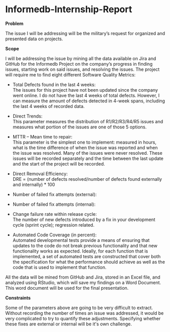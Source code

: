 # Informedb-Internship-Report
**Problem** 

The issue I will be addressing will be the military’s request for organized and presented data on projects.  

 

**Scope** 

I will be addressing the issue by mining all the data available on Jira and GitHub for the Informedb Project on the company’s progress in finding issues, starting work on said issues, and resolving the issues. The project will require me to find eight different Software Quality Metrics:


* Total Defects found in the last 4 weeks:  
The issues for this project have not been updated since the company went online. I do not have the last 4 weeks of total defects. However, I can measure the amount of defects detected in 4-week spans, including the last 4 weeks of recorded data.

* Direct Trends:  
This parameter measures the distribution of R1/R2/R3/R4/R5 issues and measures what portion of the issues are one of those 5 options.

* MTTR – Mean time to repair:  
This parameter is the simplest one to implement: measured in hours, what is the time difference of when the issue was reported and when the issue was resolved. Many of the issues were never resolved. These issues will be recorded separately and the time between the last update and the start of the project will be recorded.

* Direct Removal Efficiency:  
DRE = (number of defects resolved/number of defects found externally and internally) * 100

* Number of failed fix attempts (external):  

* Number of failed fix attempts (internal):  

* Change failure rate within release cycle:  
The number of new defects introduced by a fix in your development cycle (sprint cycle); regression related. 

* Automated Code Coverage (in percent):  
Automated developmental tests provide a means of ensuring that 
updates to the code do not break previous functionality and that new 
functionality works as expected. Ideally, for each function that is 
implemented, a set of automated tests are constructed that cover both 
the specification for what the performance should achieve as well as the 
code that is used to implement that function.

All the data will be mined from GitHub and Jira, stored in an Excel file, and analyzed using RStudio, which will save my findings on a Word Document. This word document will be used for the final presentation.

**Constraints**

Some of the parameters above are going to be very difficult to extract. Without recording the number of times an issue was addressed, it would be very complicated to try to quantify these adjustments. Specifying whether these fixes are external or internal will be it's own challenge. 
